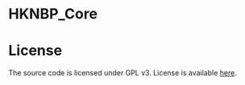 # HKNBP_Core

# License
The source code is licensed under GPL v3. License is available [here](/LICENSE).
